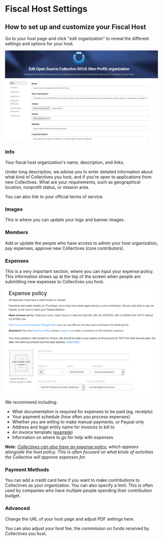 # Fiscal Host Settings

## How to set up and customize your Fiscal Host

Go to your host page and click "edit organization" to reveal the different settings and options for your host.

![](../.gitbook/assets/screen-shot-2019-01-24-at-5.07.22-pm.png)

### Info

Your fiscal host organization's name, description, and links.

Under long description, we advise you to enter detailed information about what kind of Collectives you host, and if you're open to applications from new Collectives. What are your requirements, such as geographical location, nonprofit status, or mission area.

You can also link to your official terms of service.

### Images

This is where you can update your logo and banner images.

### Members

Add or update the people who have access to admin your host organization, pay expenses, approve new Collectives \(core contributors\).

### Expenses

This is a very important section, where you can input your expense policy. This information shows up at the top of the screen when people are submitting new expenses to Collectives you host. 

![](../.gitbook/assets/screen-shot-2019-02-02-at-7.49.14-pm.png)

We recommend including:

* What documentation is required for expenses to be paid \(eg, receipts\)
* Your payment schedule \(how often you process expenses\)
* Whether you are willing to make manual payments, or Paypal only
* Address and legal entity name for invoices to bill to
* An invoice template \([example](https://docs.google.com/document/d/1ROQA11PaYjGtcie-1Ut8cFV5LCISKipSu8sgsY5U7vw/copy)\)
* Information on where to go for help with expenses

_**Note:**_ [_Collectives can also have an expense policy_](../collectives/expense-policy.md)_, which appears alongside the host policy. This is often focused on what kinds of activities the Collective will approve expenses for._

### Payment Methods

You can add a credit card here if you want to make contributions to Collectives as your organization. You can also specify a limit. This is often used by companies who have multiple people spending their contribution budget.

### Advanced

Change the URL of your host page and adjust PDF settings here.

You can also adjust your host fee, the commission on funds received by Collectives you host.

